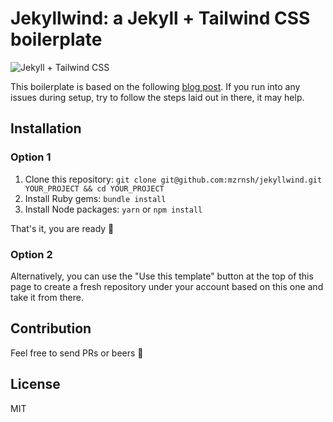 # Jekyllwind: a Jekyll + Tailwind CSS boilerplate

![Jekyll + Tailwind CSS](https://mzrn.sh/assets/uploads/jekyll-tailwindcss.png)

This boilerplate is based on the following [blog post](https://mzrn.sh/2022/04/09/starting-a-blank-jekyll-site-with-tailwind-css-in-2022/). If you run into any
issues during setup, try to follow the steps laid out in there, it may help.

## Installation

### Option 1

1. Clone this repository: `git clone git@github.com:mzrnsh/jekyllwind.git YOUR_PROJECT && cd YOUR_PROJECT`
2. Install Ruby gems: `bundle install`
3. Install Node packages: `yarn` or `npm install`

That's it, you are ready 🎉

### Option 2

Alternatively, you can use the "Use this template" button at the top of this
page to create a fresh repository under your account based on this one and take
it from there.

## Contribution

Feel free to send PRs or beers 🙌

## License
MIT
